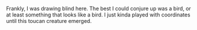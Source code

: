 Frankly, I was drawing blind here. The best I could conjure up was a bird, or at least something that looks like a bird. I just kinda played with coordinates until this toucan creature emerged. 
